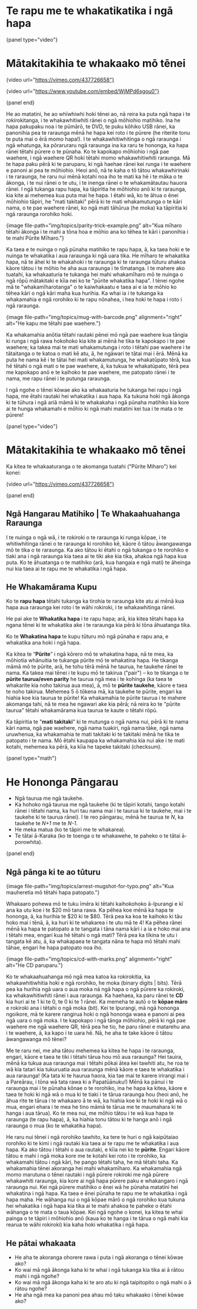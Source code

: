 # Te rapu me te whakatikatika i ngā hapa

{panel type="video"}

# Mātakitakihia te whakaako mō tēnei

{video url="https://vimeo.com/437726658"}

{video url="https://www.youtube.com/embed/WjMPd6sgou0"}

{panel end}

He ao matatini, he ao whīwhiwhi hoki tēnei ao, nā reira ka puta ngā hapa i te rokirokitanga, i te whakawhitiwhiti rānei o ngā mōhiohio matihiko. Ina he hapa pakupaku noa i te pūmārō, te DVD, te puku kōhiko USB rānei, ka panonihia pea te raraunga mēnā he hapa kei roto i te pūrere (he riterite tonu te puta mai o ērā momo hapa!). I te whakawhitiwhitinga o ngā raraunga i ngā whatunga, ka pōraruraru ngā raraunga ina ka raru te hononga, ka hapa rānei tētahi pūrere o te pūnaha. Ko te kapokapo mōhiohio i ngā pae waehere, i ngā waehere QR hoki tētahi momo whakawhitiwhiti raraunga. Mā te hapa paku pērā ki te paruparu, ki ngā haehae rānei kei runga i te waehere e panoni ai pea te mōhiohio. Heoi anō, nā te kaha o tō tātou whakawhirinaki i te raraunga, he raru nui mēnā kotahi noa iho te mati ka hē i te māka o te ākonga, i te nui rānei o te utu, i te inenga rānei o te whakamātautau hauora rānei. I ngā tukanga rapu hapa, ka tāpiritia he mōhiohio anō ki te raraunga, kia kite ai mehemea kua puta mai he hapa. I ētahi wā, ko te āhua o ēnei mōhiohio tāpiri, he "mati takitaki" pērā ki te mati whakamutunga o te kāri nama, o te pae waehere rānei, ko ngā mati tāhūrua (he moka) ka tāpiritia ki ngā raraunga rorohiko hoki.

{image file-path="img/topics/parity-trick-example.png" alt="Kua mīharo tētahi ākonga i te mahi a tōna hoa e mōhio ana ko tēhea te kāri i panonihia i te mahi Pūrite Mīharo."}

Ka taea e te nuinga o ngā pūnaha matihiko te rapu hapa, ā, ka taea hoki e te nuinga te whakatika i aua raraunga ki ngā uara tika. He mīharo te whakatika hapa, nā te āhei ki te whakahoki i te raraunga ki te raraunga tūturu ahakoa kāore tātou i te mōhio he aha aua raraunga i te tīmatanga. I te mahere ako tuatahi, ka whakaaturia te tukanga hei mahi whakamīharo mō te nuinga o ngā rōpū mātakitaki e kīia nei ko te "pūrite whakatika hapa". I tēnei ngohe mā te "whakamīharotanga" o te kaiwhakaatu e taea ai e ia te mōhio ko tēhea kāri o ngā kāri maha kua hurihia. Ka whai ia i te tukanga ka whakamahia e ngā rorohiko ki te rapu nōnahea, i hea hoki te hapa i roto i ngā raraunga.

{image file-path="img/topics/mug-with-barcode.png" alignment="right" alt="He kapu me tētahi pae waehere."}

Ka whakamahia anōtia tētahi rautaki pēnei mō ngā pae waehere kua tāngia ki runga i ngā rawa hokohoko kia kite ai mēnā he tika te kapokapo i te pae waehere; ka takea mai te mati whakamutunga i roto i tētahi pae waehere i te tātaitanga o te katoa o mati kē atu, ā, he ngāwari te tātai mai i ērā. Mēnā ka puta he nama kē i te tātai hei mati whakamutunga, he whakatūpato tērā, kua hē tētahi o ngā mati o te pae waehere, ā, ka tukua te whakatūpato, tērā pea me kapokapo anō e te kaihoko te pae waehere, me patopato rānei i te nama, me rapu rānei i te putunga raraunga.

I ngā ngohe o tēnei kōwae ako ka whakaaturia he tukanga hei rapu i ngā hapa, me ētahi rautaki hei whakatika i aua hapa. Ka tukuna hoki ngā ākonga ki te tūhura i ngā ariā māmā ki te whakakaha i ngā pūnaha matihiko kia kore ai te hunga whakamahi e mōhio ki ngā mahi matatini kei tua i te mata o te pūrere!

{panel type="video"}

# Mātakitakihia te whakaako mō tēnei

Ka kitea te whakaaturanga o te akomanga tuatahi ("Pūrite Miharo") kei konei:

{video url="https://vimeo.com/437726658"}

{panel end}

## Ngā Hangarau Matihiko | Te Whakaahuahanga Raraunga

I te nuinga o ngā wā, i te rokiroki o te raraunga ki runga kōpae, i te whitiwhitinga rānei o te raraunga ki rorohiko kē, kāore ō tātou āwangawanga mō te tika o te raraunga. Ka ako tātou ki ētahi o ngā tukanga o te rorohiko e tiaki ana i ngā raraunga kia taea ai te tiki ake kia tika, ahakoa ngā hapa kua puta. Ko te āhuatanga o te matihiko (arā, kua hangaia e ngā mati) te āheinga nui kia taea ai te rapu me te whakatika i ngā hapa.

## He Whakamārama Kupu

Ko te **rapu hapa** tētahi tukanga ka tirohia te raraunga kite atu ai mēnā kua hapa aua raraunga kei roto i te wāhi rokiroki, i te whakawhitinga rānei.

He pai ake te **Whakatika hapa** i te rapu hapa; arā, kia kitea tētahi hapa ka ngana tēnei ki te whakatika ake i te raraunga kia pērā ki tōna āhuatanga tika.

Ko te **Whakatina hapa** te kupu tūturu mō ngā pūnaha e rapu ana, e whakatika ana hoki i ngā hapa.

Ka kitea te “**Pūrite**” i ngā kōrero mō te whakatina hapa, nā te mea, ka mōhiotia whānuitia te tukanga pūrite mō te whakatina hapa. He tikanga māmā mō te pūrite, arā, he tohu tērā mēnā he taurua, he taukehe rānei te nama. Ka takea mai tēnei i te kupu mō te takirua ("pair") – ko te tikanga o te **pūrite taurua/even parity** he taurua ngā mea i te kohinga (ka taea te whakarite kia noho takirua aua mea), ā, mō te **pūrite taukehe**, kāore e taea te noho takirua. Mehemea 5 ō tōkena mā, ka taukehe te pūrite, engari ka hiahia koe kia taurua te pūrite! Ka whakamahia te pūrite taurua i te mahere akomanga tahi, nā te mea he ngawari ake kia pērā; nā reira ko te "pūrite taurua" tētahi whakamārama kua taurua te kaute o tētahi rōpū.

Ka tāpiritia te "**mati takitaki**" ki te mutunga o ngā nama nui, pērā ki te nama kāri nama, ngā pae waehere, ngā nama tuakiri, ngā nama tāke, ngā nama uruwhenua, ka whakamahia te mati takitaki ki te takitaki mēnā he tika te patopato i te nama. Mō ētahi kaupapa ka whakamahia kia nui ake i te mati kotahi, mehemea ka pērā, ka kīia he tapeke takitaki (checksum).

{panel type="math"}

# He Hononga Pāngarau

- Ngā taurua me ngā taukehe.
- Ka hohoko ngā taurua me ngā taukehe (ki te tāpiri kotahi, tango kotahi rānei i tētahi nama, ka huri tau nama mai i te taurua ki te taukehe, mai i te taukehe ki te taurua rānei). I te reo pāngarau, mēnā he taurua te *N*, ka taukehe te *N+1* me te *N-1*.
- He meka matua (ko te tāpiri me te whakarea).
- Te tātai ā-Karaka (ko te toenga o te whakawehe, te paheko o te tātai ā-porowhita).

{panel end}

## Ngā pānga ki te ao tūturu

{image file-path="img/topics/arrest-mugshot-for-typo.png" alt="Kua mauheretia mō tētahi hapa patopato."}

Whakaaro pohewa mō te tuku īmēra ki tētahi kaihokohoko ā-Ipurangi e kī ana ka utu koe i te $20 mō tana rawa. Ka pēhea koe mēnā ka hapa te hononga, ā, ka hurihia te $20 ki te $80. Tērā pea ka koa te kaihoko ki tāu hoko mai i tēnā, ā, ka huri ki te whakarea i te utu mā te 4! Ka pēhea rānei mēnā ka hapa te patopato a te tangata i tāna nama kāri i a ia e hoko mai ana i tētahi mea, engari kua hē tētahi o ngā mati? Tērā pea ka tīkina te utu i tangata kē atu, ā, ka whakapaea te tangata nāna te hapa mō tētahi mahi tāhae, engari he hapa patopato noa iho.

{image file-path="img/topics/cd-with-marks.png" alignment="right" alt="He CD paruparu."}

Ko te whakaahuahanga mō ngā mea katoa ka rokirokitia, ka whakawhitiwhitia hoki e ngā rorohiko, he moka (binary digits | bits). Tērā pea ka hurihia ngā uara o aua moka nā ngā hapa o ngā pūrere ka rokiroki, ka whakawhitiwhiti rānei i aua raraunga. Ka haehaea, ka paru rānei te **CD** kia huri ai te 1 ki te 0, te 0 ki te 1 rānei. Ka memeha te autō o te **kōpae māro** e rokiroki ana i tētahi o ngā moka (bit). Kei te Ipurangi, mā ngā hononga ngoikore, mā te karere rangirua hoki o ngā hononga waea e panoni ai pea ngā uara o ngā moka. I te kapokapo i ngā tānga mōhiohio, pērā ki ngā pae waehere me ngā waehere QR, tērā pea he tio, he paru rānei e matarehu ana i te waehere, ā, ka kapo i te uara hē. Nā, he aha te take kāore ō tātou āwangawanga mō tēnei?

Me te raru nei, me aha tātou mehemea ka kitea he hapa i te raraunga, engari, kāore e taea te tiki i tētahi tārua hou mō aua raraunga? Hei tauira, mēnā ka tukua aua raraunga mai i tētahi pōkai ātea kei tawhiti atu, he roa te wā kia tatari kia tukuruatia aua raraunga mēnā kāore e taea te whakatika i aua raraunga! (Ka tata ki te haurua haora, kia tae mai te karere irirangi mai i a Pareārau, i tōna wā tata rawa ki a Papatūānuku!) Mēnā ka pānui i te raraunga mai i te pūnaha kōnae o te rorohiko, ina he hapa ka kitea, kāore e taea te hoki ki ngā wā o mua ki te tiaki i te tārua raraunga hou (heoi anō, he āhua rite te tārua i te whakaaro ā te wā, ka hiahia koe ki te hoki ki ngā wā o mua, engari ehara i te mea he tino māmā te tārua me te maumahara ki te hanga i aua tārua). Ko te mea nui, me mōhio tātou i te wā kua hapa te raraunga (te rapu hapa), ā, ka hiahia tonu tātou ki te hanga anō i ngā raraunga o mua (ko te whakatika hapa).

He raru nui tēnei i ngā rorohiko tawhito, ka tere te huri o ngā kaipūtaiao rorohiko ki te kimi i ngā rautaki kia taea ai te rapu me te whakatika i aua hapa. Ka ako tātou i tētahi o aua rautaki, e kīia nei ko te **pūrite**. Engari kāore tātou e mahi i ngā moka kore me te kotahi kei roto i te rorohiko, ka whakamahi tātou i ngā kāri, he pango tētahi taha, he mā tētahi taha. Ka whakamahia tēnei akoranga hei mahi whakamīharo. Ka whakamahia ngā momo marutuna o tēnei rautaki i ngā pūrere rokiroki me ngā pūrere whakawhiti raraunga, kia kore ai ngā hapa pūrere paku e whakangaro i ngā raraunga nui. Kei ngā pūrere matihiko o ēnei wā he pūnaha matatini hei whakatina i ngā hapa. Ka taea e ēnei pūnaha te rapu me te whakatika i ngā hapa maha. He wāhanga nui o ngā kōpae mārō o ngā rorohiko kua tukuna hei whakatika i ngā hapa kia tika ai te mahi ahakoa te paheke o ētahi wāhanga o te mata o taua kōpae. Kei ngā ngohe o konei, ka kitea te whai painga o te tāpiri i mōhiohio anō (kaua ko te hanga i te tārua o ngā mahi kia rearua te wāhi rokiroki) kia kaha hoki whakatika i ngā hapa.

## He pātai whakaata

- He aha te akoranga ohorere rawa i puta i ngā akoranga o tēnei kōwae ako?
- Ko wai mā ngā ākonga kaha ki te whai i ngā tukanga kia tika ai ā rātou mahi i ngā ngohe?
- Ko wai mā ngā ākonga kaha ki te aro atu ki ngā taipitopito o ngā mahi o ā rātou ngohe?
- He aha ngā mea ka panoni pea ahau mō taku whakaako i tēnei kōwae ako?